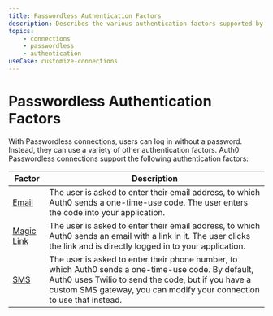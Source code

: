 ```yaml
---
title: Passwordless Authentication Factors
description: Describes the various authentication factors supported by Auth0 passwordless connections, including email, magic link, and SMS.
topics:
    - connections
    - passwordless
    - authentication
useCase: customize-connections
---
```

# Passwordless Authentication Factors

With Passwordless connections, users can log in without a password. Instead, they can use a variety of other authentication factors. Auth0 Passwordless connections support the following authentication factors:

| Factor      | Description |
|-------------|-------------|
| [Email](/connections/passwordless/email-otp) | The user is asked to enter their email address, to which Auth0 sends a one-time-use code. The user enters the code into your application. |
| [Magic Link](/connections/passwordless/email-magic-link) | The user is asked to enter their email address, to which Auth0 sends an email with a link in it. The user clicks the link and is directly logged in to your application. |
| [SMS](/connections/passwordless/sms-otp) | The user is asked to enter their phone number, to which Auth0 sends a one-time-use code. By default, Auth0 uses Twilio to send the code, but if you have a custom SMS gateway, you can modify your connection to use that instead. |
